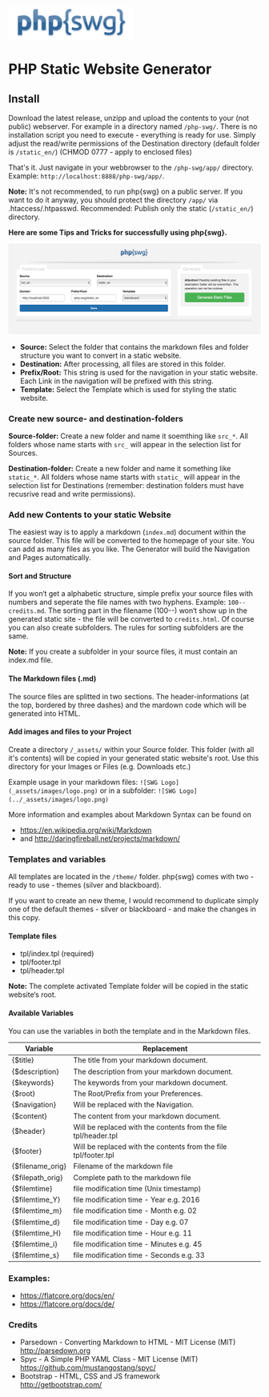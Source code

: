 <img src="app/images/logo.png" alt="logo" width="250" height="66" />

# PHP Static Website Generator


## Install

Download the latest release, unzipp and upload the contents to your (not public) webserver. For example in a directory named <code>/php-swg/</code>. There is no installation script you need to execute - everything is ready for use. Simply adjust the read/write permissions of the Destination directory (default folder is <code>/static_en/</code>) (CHMOD 0777 - apply to enclosed files)

That's it. Just navigate in your webbrowser to the <code>/php-swg/app/</code> directory.<br>
Example: <code>http://localhost:8888/php-swg/app/</code>.

__Note:__ It's not recommended, to run php{swg} on a public server. If you want to do it anyway, you should protect the directory <code>/app/</code> via .htaccess/.htpasswd. Recommended: Publish only the static (<code>/static_en/</code>) directory.


__Here are some Tips and Tricks for successfully using php{swg}.__

<img src="app/images/screen_app.png" alt="screen_app" />

* __Source:__ Select the folder that contains the markdown files and folder structure you want to convert in a static website.
* __Destination:__ After processing, all files are stored in this folder.
* __Prefix/Root:__ This string is used for the navigation in your static website. Each Link in the navigation will be prefixed with this string.
* __Template:__ Select the Template which is used for styling the static website.

### Create new source- and destination-folders

__Source-folder:__ Create a new folder and name it soemthing like <code>src_*</code>. All folders whose name starts with <code>src_</code> will appear in the selection list for Sources.

__Destination-folder:__ Create a new folder and name it something like <code>static_*</code>. All folders whose name starts with <code>static_</code> will appear in the selection list for Destinations (remember: destination folders must have recusrive read and write permissions).

### Add new Contents to your static Website

The easiest way is to apply a markdown (<code>index.md</code>) document within the source folder. This file will be converted to the homepage of your site. You can add as many files as you like. The Generator will build the Navigation and Pages automatically.

#### Sort and Structure

If you won‘t get a alphabetic structure, simple prefix your source files with numbers and seperate the file names with two hyphens. Example: <code>100--credits.md</code>. The sorting part in the filename (100--) won‘t show up in the generated static site - the file will be converted to <code>credits.html</code>. Of course you can also create subfolders. The rules for sorting subfolders are the same.

__Note:__ If you create a subfolder in your source files, it must contain an index.md file.

#### The Markdown files (.md)

The source files are splitted in two sections. The header-informations (at the top, bordered by three dashes) and the mardown code which will be generated into HTML.

#### Add images and files to your Project

Create a directory <code>/_assets/</code> within your Source folder. This folder (with all it's contents) will be copied in your generated static website's root. Use this directory for your Images or Files (e.g. Downloads etc.)

Example usage in your markdown files: ```![SWG Logo](_assets/images/logo.png)``` or in a subfolder: ```![SWG Logo](../_assets/images/logo.png)```

More information and examples about Markdown Syntax can be found on

* https://en.wikipedia.org/wiki/Markdown
* and http://daringfireball.net/projects/markdown/

### Templates and variables

All templates are located in the <code>/theme/</code> folder.
php{swg} comes with two - ready to use - themes (silver and blackboard).

If you want to create an new theme, I would recommend to duplicate simply one of the default themes - silver or blackboard - and make the changes in this copy.

#### Template files

* tpl/index.tpl (required)
* tpl/footer.tpl
* tpl/header.tpl

__Note:__ The complete activated Template folder will be copied in the static website‘s root.


#### Available Variables

You can use the variables in both the template and in the Markdown files.

| Variable  | Replacement |
| ------------- | ------------- |
| {$title} | The title from your markdown document. |
| {$description} | The description from your markdown document. |
| {$keywords} | The keywords from your markdown document. |
| {$root} | The Root/Prefix from your Preferences. |
| {$navigation} | Will be replaced with the Navigation. |
| {$content} | The content from your markdown document. |
| {$header} | Will be replaced with the contents from the file tpl/header.tpl |
| {$footer} | Will be replaced with the contents from the file tpl/footer.tpl |
| {$filename_orig} | Filename of the markdown file |
| {$filepath_orig} | Complete path to the markdown file |
| {$filemtime} | file modification time (Unix timestamp) |
| {$filemtime_Y} | file modification time - Year e.g. 2016 |
| {$filemtime_m} | file modification time - Month e.g. 02 |
| {$filemtime_d} | file modification time - Day e.g. 07 |
| {$filemtime_H} | file modification time - Hour e.g. 11 |
| {$filemtime_i} | file modification time - Minutes e.g. 45 |
| {$filemtime_s} | file modification time - Seconds e.g. 33 |

### Examples:

* https://flatcore.org/docs/en/
* https://flatcore.org/docs/de/


### Credits

* Parsedown - Converting Markdown to HTML - MIT License (MIT)<br>
http://parsedown.org
* Spyc - A Simple PHP YAML Class - MIT License (MIT)<br>
https://github.com/mustangostang/spyc/
* Bootstrap - HTML, CSS and JS framework<br>
http://getbootstrap.com/
